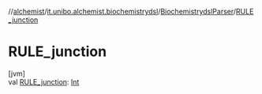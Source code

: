 //[alchemist](../../../index.md)/[it.unibo.alchemist.biochemistrydsl](../index.md)/[BiochemistrydslParser](index.md)/[RULE_junction](-r-u-l-e_junction.md)

# RULE_junction

[jvm]\
val [RULE_junction](-r-u-l-e_junction.md): [Int](https://kotlinlang.org/api/latest/jvm/stdlib/kotlin/-int/index.html)

